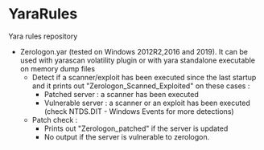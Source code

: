 # YaraRules
Yara rules repository

- Zerologon.yar (tested on Windows 2012R2,2016 and 2019). It can be used with yarascan volatility plugin or with yara standalone executable on memory dump files
  - Detect if a scanner/exploit has been executed since the last startup and it prints out "Zerologon_Scanned_Exploited" on these cases :
      - Patched server : a scanner has been executed
      - Vulnerable server : a scanner or an exploit has been executed (check NTDS.DIT - Windows Events for more detections)
  - Patch check :
      - Prints out "Zerologon_patched" if the server is updated
      - No output if the server is vulnerable to zerologon.
